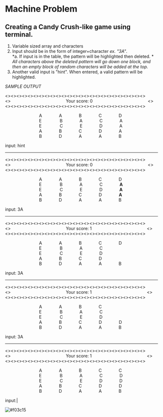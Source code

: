 # Machine Problem

## Creating a Candy Crush-like game using terminal.

1. Variable sized array and characters
2. Input should be in the form of integer+character *ex. "3A"*.  
*a. If input is in the table, the pattern will be highlighted then deleted.  *
*All characters above the deleted pattern will go down one block, and then an empty block of random characters will be added at the top.*  
3. Another valid input is "hint". When entered, a valid pattern will be highlighted.  



*SAMPLE OUTPUT*

<><><><><><><><><><><><><><><><><><><><><><><><><>  
<>&emsp;&emsp;&emsp;&emsp;&emsp;&emsp;&emsp;&emsp;&emsp;&emsp;&emsp;&emsp;&emsp;Your score: 0&emsp;&emsp;&emsp;&emsp;&emsp;&emsp;&emsp;&emsp;&emsp;&emsp;&emsp;&emsp;&emsp;<>  
<><><><><><><><><><><><><><><><><><><><><><><><><>  


&emsp;&emsp;&emsp;&emsp;&emsp;&emsp;&emsp;&emsp;A&emsp;&emsp;&emsp;&emsp;A&emsp;&emsp;&emsp;&emsp;B&emsp;&emsp;&emsp;&emsp;C&emsp;&emsp;&emsp;&emsp;D  
&emsp;&emsp;&emsp;&emsp;&emsp;&emsp;&emsp;&emsp;E&emsp;&emsp;&emsp;&emsp; B&emsp;&emsp;&emsp;&emsp;A&emsp;&emsp;&emsp;&emsp;C&emsp;&emsp;&emsp;&emsp;A  
&emsp;&emsp;&emsp;&emsp;&emsp;&emsp;&emsp;&emsp;E&emsp;&emsp;&emsp;&emsp; C&emsp;&emsp;&emsp;&emsp;E&emsp;&emsp;&emsp;&emsp;D&emsp;&emsp;&emsp;&emsp;A  
&emsp;&emsp;&emsp;&emsp;&emsp;&emsp;&emsp;&emsp;A&emsp;&emsp;&emsp;&emsp;B&emsp;&emsp;&emsp;&emsp;C&emsp;&emsp;&emsp;&emsp;D&emsp;&emsp;&emsp;&emsp;A  
&emsp;&emsp;&emsp;&emsp;&emsp;&emsp;&emsp;&emsp;B&emsp;&emsp;&emsp;&emsp;D&emsp;&emsp;&emsp;&emsp;A&emsp;&emsp;&emsp;&emsp;A&emsp;&emsp;&emsp;&emsp;B  
  
    
     
input: hint
  
    
_________________________________________________________________________________________________________________________________  
  
  
  
<><><><><><><><><><><><><><><><><><><><><><><><><>  
<>&emsp;&emsp;&emsp;&emsp;&emsp;&emsp;&emsp;&emsp;&emsp;&emsp;&emsp;&emsp;&emsp;Your score: 0&emsp;&emsp;&emsp;&emsp;&emsp;&emsp;&emsp;&emsp;&emsp;&emsp;&emsp;&emsp;&emsp;<>  
<><><><><><><><><><><><><><><><><><><><><><><><><>  


&emsp;&emsp;&emsp;&emsp;&emsp;&emsp;&emsp;&emsp;A&emsp;&emsp;&emsp;&emsp;A&emsp;&emsp;&emsp;&emsp;B&emsp;&emsp;&emsp;&emsp;C&emsp;&emsp;&emsp;&emsp;D  
&emsp;&emsp;&emsp;&emsp;&emsp;&emsp;&emsp;&emsp;E&emsp;&emsp;&emsp;&emsp; B&emsp;&emsp;&emsp;&emsp;A&emsp;&emsp;&emsp;&emsp;C&emsp;&emsp;&emsp;&emsp;**A**  
&emsp;&emsp;&emsp;&emsp;&emsp;&emsp;&emsp;&emsp;E&emsp;&emsp;&emsp;&emsp; C&emsp;&emsp;&emsp;&emsp;E&emsp;&emsp;&emsp;&emsp;D&emsp;&emsp;&emsp;&emsp;**A**  
&emsp;&emsp;&emsp;&emsp;&emsp;&emsp;&emsp;&emsp;A&emsp;&emsp;&emsp;&emsp;B&emsp;&emsp;&emsp;&emsp;C&emsp;&emsp;&emsp;&emsp;D&emsp;&emsp;&emsp;&emsp;**A**  
&emsp;&emsp;&emsp;&emsp;&emsp;&emsp;&emsp;&emsp;B&emsp;&emsp;&emsp;&emsp;D&emsp;&emsp;&emsp;&emsp;A&emsp;&emsp;&emsp;&emsp;A&emsp;&emsp;&emsp;&emsp;B  
  
   
input: 3A      
_________________________________________________________________________________________________________________________________  
  
  
  
<><><><><><><><><><><><><><><><><><><><><><><><><>  
<>&emsp;&emsp;&emsp;&emsp;&emsp;&emsp;&emsp;&emsp;&emsp;&emsp;&emsp;&emsp;&emsp;Your score: 1&emsp;&emsp;&emsp;&emsp;&emsp;&emsp;&emsp;&emsp;&emsp;&emsp;&emsp;&emsp;&emsp;<>  
<><><><><><><><><><><><><><><><><><><><><><><><><>  


&emsp;&emsp;&emsp;&emsp;&emsp;&emsp;&emsp;&emsp;A&emsp;&emsp;&emsp;&emsp;A&emsp;&emsp;&emsp;&emsp;B&emsp;&emsp;&emsp;&emsp;C&emsp;&emsp;&emsp;&emsp;D  
&emsp;&emsp;&emsp;&emsp;&emsp;&emsp;&emsp;&emsp;E&emsp;&emsp;&emsp;&emsp; B&emsp;&emsp;&emsp;&emsp;A&emsp;&emsp;&emsp;&emsp;C&emsp;&emsp;&emsp;&emsp;  
&emsp;&emsp;&emsp;&emsp;&emsp;&emsp;&emsp;&emsp;E&emsp;&emsp;&emsp;&emsp; C&emsp;&emsp;&emsp;&emsp;E&emsp;&emsp;&emsp;&emsp;D&emsp;&emsp;&emsp;&emsp;  
&emsp;&emsp;&emsp;&emsp;&emsp;&emsp;&emsp;&emsp;A&emsp;&emsp;&emsp;&emsp;B&emsp;&emsp;&emsp;&emsp;C&emsp;&emsp;&emsp;&emsp;D&emsp;&emsp;&emsp;&emsp;  
&emsp;&emsp;&emsp;&emsp;&emsp;&emsp;&emsp;&emsp;B&emsp;&emsp;&emsp;&emsp;D&emsp;&emsp;&emsp;&emsp;A&emsp;&emsp;&emsp;&emsp;A&emsp;&emsp;&emsp;&emsp;B  
  
    
   
input: 3A  
_________________________________________________________________________________________________________________________________  
  
  
  
<><><><><><><><><><><><><><><><><><><><><><><><><>  
<>&emsp;&emsp;&emsp;&emsp;&emsp;&emsp;&emsp;&emsp;&emsp;&emsp;&emsp;&emsp;&emsp;Your score: 1&emsp;&emsp;&emsp;&emsp;&emsp;&emsp;&emsp;&emsp;&emsp;&emsp;&emsp;&emsp;&emsp;<>  
<><><><><><><><><><><><><><><><><><><><><><><><><>  


&emsp;&emsp;&emsp;&emsp;&emsp;&emsp;&emsp;&emsp;A&emsp;&emsp;&emsp;&emsp;A&emsp;&emsp;&emsp;&emsp;B&emsp;&emsp;&emsp;&emsp;C&emsp;&emsp;&emsp;&emsp;  
&emsp;&emsp;&emsp;&emsp;&emsp;&emsp;&emsp;&emsp;E&emsp;&emsp;&emsp;&emsp; B&emsp;&emsp;&emsp;&emsp;A&emsp;&emsp;&emsp;&emsp;C&emsp;&emsp;&emsp;&emsp;  
&emsp;&emsp;&emsp;&emsp;&emsp;&emsp;&emsp;&emsp;E&emsp;&emsp;&emsp;&emsp; C&emsp;&emsp;&emsp;&emsp;E&emsp;&emsp;&emsp;&emsp;D&emsp;&emsp;&emsp;&emsp;  
&emsp;&emsp;&emsp;&emsp;&emsp;&emsp;&emsp;&emsp;A&emsp;&emsp;&emsp;&emsp;B&emsp;&emsp;&emsp;&emsp;C&emsp;&emsp;&emsp;&emsp;D&emsp;&emsp;&emsp;&emsp;D  
&emsp;&emsp;&emsp;&emsp;&emsp;&emsp;&emsp;&emsp;B&emsp;&emsp;&emsp;&emsp;D&emsp;&emsp;&emsp;&emsp;A&emsp;&emsp;&emsp;&emsp;A&emsp;&emsp;&emsp;&emsp;B  
  
    
   
input: 3A
_________________________________________________________________________________________________________________________________  
  
  
  
<><><><><><><><><><><><><><><><><><><><><><><><><>  
<>&emsp;&emsp;&emsp;&emsp;&emsp;&emsp;&emsp;&emsp;&emsp;&emsp;&emsp;&emsp;&emsp;Your score: 1&emsp;&emsp;&emsp;&emsp;&emsp;&emsp;&emsp;&emsp;&emsp;&emsp;&emsp;&emsp;&emsp;<>  
<><><><><><><><><><><><><><><><><><><><><><><><><>  


&emsp;&emsp;&emsp;&emsp;&emsp;&emsp;&emsp;&emsp;A&emsp;&emsp;&emsp;&emsp;A&emsp;&emsp;&emsp;&emsp;B&emsp;&emsp;&emsp;&emsp;C&emsp;&emsp;&emsp;&emsp;C  
&emsp;&emsp;&emsp;&emsp;&emsp;&emsp;&emsp;&emsp;E&emsp;&emsp;&emsp;&emsp; B&emsp;&emsp;&emsp;&emsp;A&emsp;&emsp;&emsp;&emsp;C&emsp;&emsp;&emsp;&emsp;D  
&emsp;&emsp;&emsp;&emsp;&emsp;&emsp;&emsp;&emsp;E&emsp;&emsp;&emsp;&emsp; C&emsp;&emsp;&emsp;&emsp;E&emsp;&emsp;&emsp;&emsp;D&emsp;&emsp;&emsp;&emsp;D  
&emsp;&emsp;&emsp;&emsp;&emsp;&emsp;&emsp;&emsp;A&emsp;&emsp;&emsp;&emsp;B&emsp;&emsp;&emsp;&emsp;C&emsp;&emsp;&emsp;&emsp;D&emsp;&emsp;&emsp;&emsp;D  
&emsp;&emsp;&emsp;&emsp;&emsp;&emsp;&emsp;&emsp;B&emsp;&emsp;&emsp;&emsp;D&emsp;&emsp;&emsp;&emsp;A&emsp;&emsp;&emsp;&emsp;A&emsp;&emsp;&emsp;&emsp;B  
  
    
   
input:|  
  
![#f03c15](https://via.placeholder.com/15/f03c15/f03c15.png)
